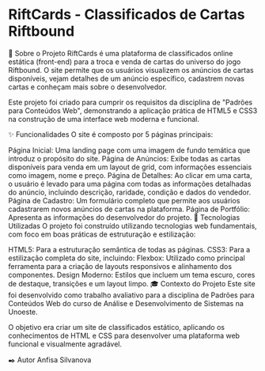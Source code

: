 # RiftCards - Classificados de Cartas Riftbound

📖 Sobre o Projeto
RiftCards é uma plataforma de classificados online estática (front-end) para a troca e venda de cartas do universo do jogo Riftbound. O site permite que os usuários visualizem os anúncios de cartas disponíveis, vejam detalhes de um anúncio específico, cadastrem novas cartas e conheçam mais sobre o desenvolvedor.

Este projeto foi criado para cumprir os requisitos da disciplina de "Padrões para Conteúdos Web", demonstrando a aplicação prática de HTML5 e CSS3 na construção de uma interface web moderna e funcional.

✨ Funcionalidades
O site é composto por 5 páginas principais:

Página Inicial: Uma landing page com uma imagem de fundo temática que introduz o propósito do site.
Página de Anúncios: Exibe todas as cartas disponíveis para venda em um layout de grid, com informações essenciais como imagem, nome e preço.
Página de Detalhes: Ao clicar em uma carta, o usuário é levado para uma página com todas as informações detalhadas do anúncio, incluindo descrição, raridade, condição e dados do vendedor.
Página de Cadastro: Um formulário completo que permite aos usuários cadastrarem novos anúncios de cartas na plataforma.
Página de Portfólio: Apresenta as informações do desenvolvedor do projeto.
🚀 Tecnologias Utilizadas
O projeto foi construído utilizando tecnologias web fundamentais, com foco em boas práticas de estruturação e estilização:

HTML5: Para a estruturação semântica de todas as páginas.
CSS3: Para a estilização completa do site, incluindo:
Flexbox: Utilizado como principal ferramenta para a criação de layouts responsivos e alinhamento dos componentes.
Design Moderno: Estilos que incluem um tema escuro, cores de destaque, transições e um layout limpo.
🎓 Contexto do Projeto
Este site foi desenvolvido como trabalho avaliativo para a disciplina de Padrões para Conteúdos Web do curso de Análise e Desenvolvimento de Sistemas na Unoeste.

O objetivo era criar um site de classificados estático, aplicando os conhecimentos de HTML e CSS para desenvolver uma plataforma web funcional e visualmente agradável.

✒️ Autor
Anfisa Silvanova
